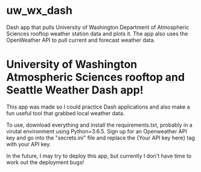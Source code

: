 # uw_wx_dash
Dash app that pulls University of Washington Department of Atmospheric Sciences rooftop weather station data and plots it. The app also uses the OpenWeather API to pull current and forecast weather data.
<h1>University of Washington Atmospheric Sciences rooftop and Seattle Weather Dash app!</h1>
<p>This app was made so I could practice Dash applications and also make a fun useful tool that grabbed local weather data.</p>
<p>To use, download everything and install the requirements.txt, probably in a virutal environment using Python=3.6.5. 
 Sign up for an Openweather API key and go into the "secrets.ini" file and replace the {Your API key here} tag with your API key.</p>
 <p>In the future, I may try to deploy this app, but currently I don't have time to work out the deployment bugs!</p>
 
